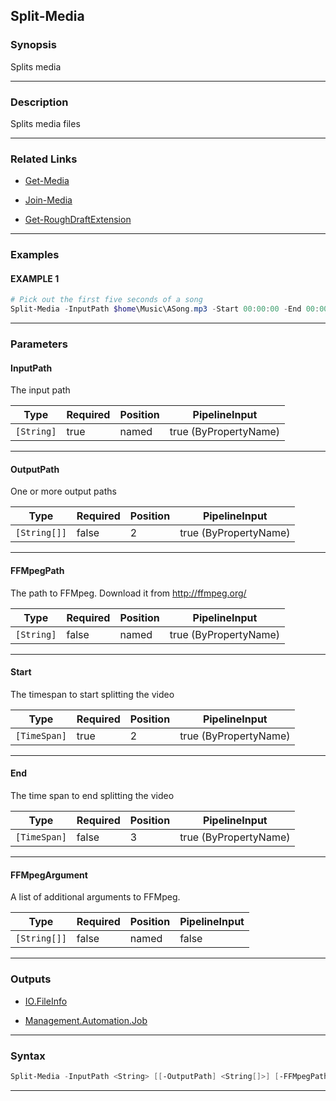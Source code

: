 Split-Media
-----------
### Synopsis
Splits media

---
### Description

Splits media files

---
### Related Links
* [Get-Media](Get-Media.md)



* [Join-Media](Join-Media.md)



* [Get-RoughDraftExtension](Get-RoughDraftExtension.md)



---
### Examples
#### EXAMPLE 1
```PowerShell
# Pick out the first five seconds of a song
Split-Media -InputPath $home\Music\ASong.mp3 -Start 00:00:00 -End 00:00:05
```

---
### Parameters
#### **InputPath**

The input path






|Type      |Required|Position|PipelineInput        |
|----------|--------|--------|---------------------|
|`[String]`|true    |named   |true (ByPropertyName)|



---
#### **OutputPath**

One or more output paths






|Type        |Required|Position|PipelineInput        |
|------------|--------|--------|---------------------|
|`[String[]]`|false   |2       |true (ByPropertyName)|



---
#### **FFMpegPath**

The path to FFMpeg.  Download it from http://ffmpeg.org/






|Type      |Required|Position|PipelineInput        |
|----------|--------|--------|---------------------|
|`[String]`|false   |named   |true (ByPropertyName)|



---
#### **Start**

The timespan to start splitting the video






|Type        |Required|Position|PipelineInput        |
|------------|--------|--------|---------------------|
|`[TimeSpan]`|true    |2       |true (ByPropertyName)|



---
#### **End**

The time span to end splitting the video






|Type        |Required|Position|PipelineInput        |
|------------|--------|--------|---------------------|
|`[TimeSpan]`|false   |3       |true (ByPropertyName)|



---
#### **FFMpegArgument**

A list of additional arguments to FFMpeg.






|Type        |Required|Position|PipelineInput|
|------------|--------|--------|-------------|
|`[String[]]`|false   |named   |false        |



---
### Outputs
* [IO.FileInfo](https://learn.microsoft.com/en-us/dotnet/api/System.IO.FileInfo)


* [Management.Automation.Job](https://learn.microsoft.com/en-us/dotnet/api/System.Management.Automation.Job)




---
### Syntax
```PowerShell
Split-Media -InputPath <String> [[-OutputPath] <String[]>] [-FFMpegPath <String>] [-Start] <TimeSpan> [[-End] <TimeSpan>] [-FFMpegArgument <String[]>] [<CommonParameters>]
```
---
